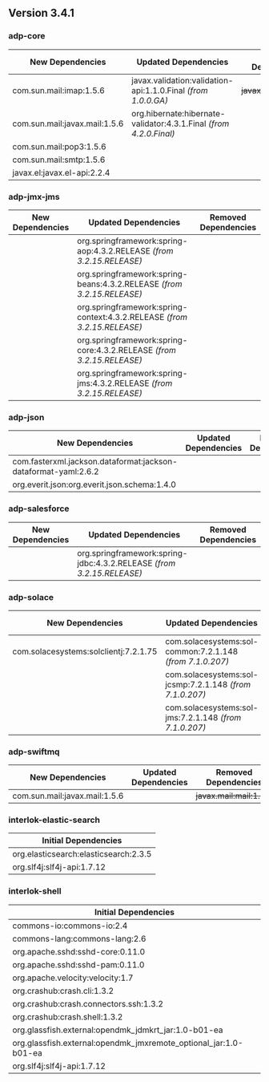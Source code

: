 ## Version 3.4.1 ##

### adp-core ###
| New Dependencies | Updated Dependencies | Removed Dependencies |
| -------- | -------- | -------- |
| com.sun.mail:imap:1.5.6 | javax.validation:validation-api:1.1.0.Final *(from 1.0.0.GA)* | ~~javax.mail:mail:1.4.7~~ |
| com.sun.mail:javax.mail:1.5.6 | org.hibernate:hibernate-validator:4.3.1.Final *(from 4.2.0.Final)* |  |
| com.sun.mail:pop3:1.5.6 |  |  |
| com.sun.mail:smtp:1.5.6 |  |  |
| javax.el:javax.el-api:2.2.4 |  |  |

### adp-jmx-jms ###
| New Dependencies | Updated Dependencies | Removed Dependencies |
| -------- | -------- | -------- |
|  | org.springframework:spring-aop:4.3.2.RELEASE *(from 3.2.15.RELEASE)* |  |
|  | org.springframework:spring-beans:4.3.2.RELEASE *(from 3.2.15.RELEASE)* |  |
|  | org.springframework:spring-context:4.3.2.RELEASE *(from 3.2.15.RELEASE)* |  |
|  | org.springframework:spring-core:4.3.2.RELEASE *(from 3.2.15.RELEASE)* |  |
|  | org.springframework:spring-jms:4.3.2.RELEASE *(from 3.2.15.RELEASE)* |  |

### adp-json ###
| New Dependencies | Updated Dependencies | Removed Dependencies |
| -------- | -------- | -------- |
| com.fasterxml.jackson.dataformat:jackson-dataformat-yaml:2.6.2 |  |  |
| org.everit.json:org.everit.json.schema:1.4.0 |  |  |

### adp-salesforce ###
| New Dependencies | Updated Dependencies | Removed Dependencies |
| -------- | -------- | -------- |
|  | org.springframework:spring-jdbc:4.3.2.RELEASE *(from 3.2.15.RELEASE)* |  |

### adp-solace ###
| New Dependencies | Updated Dependencies | Removed Dependencies |
| -------- | -------- | -------- |
| com.solacesystems:solclientj:7.2.1.75 | com.solacesystems:sol-common:7.2.1.148 *(from 7.1.0.207)* |  |
|  | com.solacesystems:sol-jcsmp:7.2.1.148 *(from 7.1.0.207)* |  |
|  | com.solacesystems:sol-jms:7.2.1.148 *(from 7.1.0.207)* |  |

### adp-swiftmq ###
| New Dependencies | Updated Dependencies | Removed Dependencies |
| -------- | -------- | -------- |
| com.sun.mail:javax.mail:1.5.6 |  | ~~javax.mail:mail:1.4.3~~ |

### interlok-elastic-search ###
| Initial Dependencies |
| -------- |
| org.elasticsearch:elasticsearch:2.3.5 |
| org.slf4j:slf4j-api:1.7.12 |

### interlok-shell ###
| Initial Dependencies |
| -------- |
| commons-io:commons-io:2.4 |
| commons-lang:commons-lang:2.6 |
| org.apache.sshd:sshd-core:0.11.0 |
| org.apache.sshd:sshd-pam:0.11.0 |
| org.apache.velocity:velocity:1.7 |
| org.crashub:crash.cli:1.3.2 |
| org.crashub:crash.connectors.ssh:1.3.2 |
| org.crashub:crash.shell:1.3.2 |
| org.glassfish.external:opendmk_jdmkrt_jar:1.0-b01-ea |
| org.glassfish.external:opendmk_jmxremote_optional_jar:1.0-b01-ea |
| org.slf4j:slf4j-api:1.7.12 |
